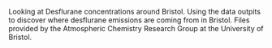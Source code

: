Looking at Desflurane concentrations around Bristol. 
Using the data outpits to discover where desflurane emissions are coming from in Bristol. 
Files provided by the Atmospheric Chemistry Research Group at the University of Bristol.
